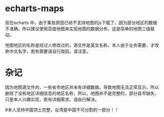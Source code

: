 # echarts-maps
现在echarts 中，由于某些原因已经不支持地图的js下载了，因为部分地区的数据不准确，所以建议使用百度地图来实现地图的数据分布，这是简单的地图三级联动。


地图地区的名称是经过人修改过的，源文件是英文名称，本人由于业务需要，才改称中文名字，若有需要请自行改回，请注意。

# 杂记
因为地图源文件内，一些省市地区并未有详细数据，导致地图无法正常显示，所以删除了没有地区详细信息的地区名称，所以，地图并不是完整的，部分县市缺失，只是本人兴趣实现，若有详细需求，请自行解决。

#本人坚持中国领土完整，台湾是中国不可分割的一部分！！




